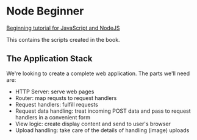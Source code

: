 # Node Beginner #
[Beginning tutorial for JavaScript and NodeJS](http://www.nodebeginner.org)

This contains the scripts created in the book.

## The Application Stack ##
We're looking to create a complete web application. The parts we'll need are:

* HTTP Server: serve web pages
* Router: map requsts to request handlers
* Request handlers: fulfill requests
* Request data handling: treat incoming POST data and pass to request handlers
  in a convenient form
* View logic: create display content and send to user's browser
* Upload handling: take care of the details of handling (image) uploads
